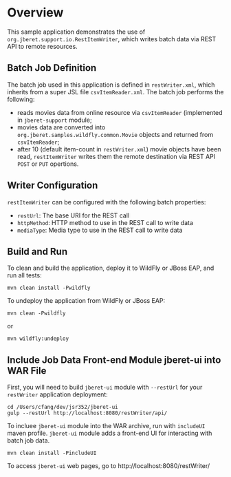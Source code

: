 # Overview

This sample application demonstrates the use of `org.jberet.support.io.RestItemWriter`,
 which writes batch data via REST API to remote resources.
 
## Batch Job Definition 

 The batch job used in this application is defined in `restWriter.xml`, which
 inherits from a super JSL file `csvItemReader.xml`. The batch job performs the
 following:
 
 * reads movies data from online resource via `csvItemReader` (implemented in
 `jberet-support` module;
 * movies data are converted into `org.jberet.samples.wildfly.common.Movie`
 objects and returned from `csvItemReader`;
 * after 10 (default item-count in `restWriter.xml`) movie objects have been
 read, `restItemWriter` writes them the remote destination via REST API
 `POST` or `PUT` opertions.
 
  
## Writer Configuration

 `restItemWriter` can be configured with the following batch properties:
 
 * `restUrl`: The base URI for the REST call
 * `httpMethod`: HTTP method to use in the REST call to write data
 * `mediaType`: Media type to use in the REST call to write data
 
 
## Build and Run
 
To clean and build the application, deploy it to WildFly or JBoss EAP, and 
 run all tests:
 
 ``` 
 mvn clean install -Pwildfly
 ```
 
To undeploy the application from WildFly or JBoss EAP:
 
 ``` 
 mvn clean -Pwildfly
 ```
 
 or
 
 ```
 mvn wildfly:undeploy
 ```
 
## Include Job Data Front-end Module jberet-ui into WAR File
  
 First, you will need to build `jberet-ui` module with `--restUrl` for your
 `restWriter` application deployment:
 
 ```
 cd /Users/cfang/dev/jsr352/jberet-ui
 gulp --restUrl http://localhost:8080/restWriter/api/
 ```
 
 To incluee `jberet-ui` module into the WAR archive, run with `includeUI`
 maven profile. `jberet-ui` module adds a front-end UI for interacting with 
 batch job data.
 
 ```
 mvn clean install -PincludeUI
 ```
 
 To access `jberet-ui` web pages, go to http://localhost:8080/restWriter/
 